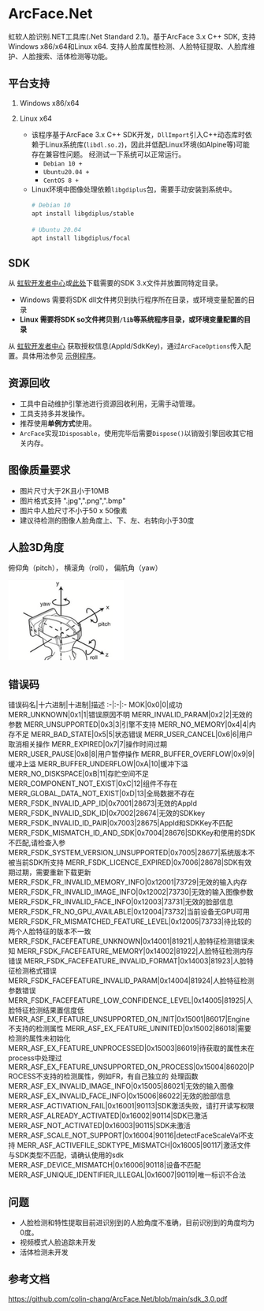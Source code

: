# ArcFace.Net
虹软人脸识别.NET工具库(.Net Standard 2.1)。基于ArcFace 3.x C++ SDK, 支持Windows x86/x64和Linux x64. 支持人脸库属性检测、人脸特征提取、人脸库维护、人脸搜索、活体检测等功能。

## 平台支持
1. Windows x86/x64
2. Linux x64

    * 该程序基于ArcFace 3.x C++ SDK开发，`DllImport`引入C++动态库时依赖于Linux系统库(`libdl.so.2`)，因此并低配Linux环境(如Alpine等)可能存在兼容性问题。
    经测试一下系统可以正常运行。
        * `Debian 10 +`
        * `Ubuntu20.04 +`
        * `CentOS 8 +`
    * Linux环境中图像处理依赖`libgdiplus`包，需要手动安装到系统中。
        ```bash
        # Debian 10
        apt install libgdiplus/stable
        
        # Ubuntu 20.04
        apt install libgdiplus/focal
        ```
## SDK
从 [虹软开发者中心](https://ai.arcsoft.com.cn/ucenter/resource/build/index.html#/application)或[此处](https://github.com/colin-chang/ArcFace.Net/tree/main/ColinChang.ArcFace/Sdks)下载需要的SDK 3.x文件并放置同特定目录。
* Windows 需要将SDK dll文件拷贝到执行程序所在目录，或环境变量配置的目录
* **Linux 需要将SDK so文件拷贝到`/lib`等系统程序目录，或环境变量配置的目录**

从 [虹软开发者中心](https://ai.arcsoft.com.cn/ucenter/resource/build/index.html#/application) 获取授权信息(AppId/SdkKey)，通过`ArcFaceOptions`传入配置。具体用法参见 [示例程序](https://github.com/colin-chang/ArcFace.Net/tree/main/ColinChang.ArcFace.Sample)。

## 资源回收
* 工具中自动维护引擎池进行资源回收利用，无需手动管理。
* 工具支持多并发操作。
* 推荐使用**单例方式**使用。
* `ArcFace`实现`IDisposable`，使用完毕后需要`Dispose()`以销毁引擎回收其它相关内存。

## 图像质量要求
* 图片尺寸大于2K且小于10MB
* 图片格式支持 ".jpg",".png",".bmp"
* 图片中人脸尺寸不小于50 x 50像素
* 建议待检测的图像人脸角度上、下、左、右转向小于30度

## 人脸3D角度 
俯仰角（pitch）， 横滚角（roll）， 偏航角（yaw）

![](3DAngle.png)

## 错误码
错误码名|十六进制|十进制|描述
:-|:-|:-
MOK|0x0|0|成功
MERR_UNKNOWN|0x1|1|错误原因不明
MERR_INVALID_PARAM|0x2|2|无效的参数
MERR_UNSUPPORTED|0x3|3|引擎不支持
MERR_NO_MEMORY|0x4|4|内存不足
MERR_BAD_STATE|0x5|5|状态错误
MERR_USER_CANCEL|0x6|6|用户取消相关操作
MERR_EXPIRED|0x7|7|操作时间过期
MERR_USER_PAUSE|0x8|8|用户暂停操作
MERR_BUFFER_OVERFLOW|0x9|9|缓冲上溢
MERR_BUFFER_UNDERFLOW|0xA|10|缓冲下溢
MERR_NO_DISKSPACE|0xB|11|存贮空间不足
MERR_COMPONENT_NOT_EXIST|0xC|12|组件不存在
MERR_GLOBAL_DATA_NOT_EXIST|0xD|13|全局数据不存在
MERR_FSDK_INVALID_APP_ID|0x7001|28673|无效的AppId
MERR_FSDK_INVALID_SDK_ID|0x7002|28674|无效的SDKkey
MERR_FSDK_INVALID_ID_PAIR|0x7003|28675|AppId和SDKKey不匹配
MERR_FSDK_MISMATCH_ID_AND_SDK|0x7004|28676|SDKKey和使用的SDK不匹配,请检查入参
MERR_FSDK_SYSTEM_VERSION_UNSUPPORTED|0x7005|28677|系统版本不被当前SDK所支持
MERR_FSDK_LICENCE_EXPIRED|0x7006|28678|SDK有效期过期，需要重新下载更新
MERR_FSDK_FR_INVALID_MEMORY_INFO|0x12001|73729|无效的输入内存
MERR_FSDK_FR_INVALID_IMAGE_INFO|0x12002|73730|无效的输入图像参数
MERR_FSDK_FR_INVALID_FACE_INFO|0x12003|73731|无效的脸部信息
MERR_FSDK_FR_NO_GPU_AVAILABLE|0x12004|73732|当前设备无GPU可用
MERR_FSDK_FR_MISMATCHED_FEATURE_LEVEL|0x12005|73733|待比较的两个人脸特征的版本不一致
MERR_FSDK_FACEFEATURE_UNKNOWN|0x14001|81921|人脸特征检测错误未知
MERR_FSDK_FACEFEATURE_MEMORY|0x14002|81922|人脸特征检测内存错误
MERR_FSDK_FACEFEATURE_INVALID_FORMAT|0x14003|81923|人脸特征检测格式错误
MERR_FSDK_FACEFEATURE_INVALID_PARAM|0x14004|81924|人脸特征检测参数错误
MERR_FSDK_FACEFEATURE_LOW_CONFIDENCE_LEVEL|0x14005|81925|人脸特征检测结果置信度低
MERR_ASF_EX_FEATURE_UNSUPPORTED_ON_INIT|0x15001|86017|Engine不支持的检测属性
MERR_ASF_EX_FEATURE_UNINITED|0x15002|86018|需要检测的属性未初始化
MERR_ASF_EX_FEATURE_UNPROCESSED|0x15003|86019|待获取的属性未在process中处理过
MERR_ASF_EX_FEATURE_UNSUPPORTED_ON_PROCESS|0x15004|86020|PROCESS不支持的检测属性，例如FR，有自己独立的 处理函数
MERR_ASF_EX_INVALID_IMAGE_INFO|0x15005|86021|无效的输入图像
MERR_ASF_EX_INVALID_FACE_INFO|0x15006|86022|无效的脸部信息
MERR_ASF_ACTIVATION_FAIL|0x16001|90113|SDK激活失败，请打开读写权限
MERR_ASF_ALREADY_ACTIVATED|0x16002|90114|SDK已激活
MERR_ASF_NOT_ACTIVATED|0x16003|90115|SDK未激活
MERR_ASF_SCALE_NOT_SUPPORT|0x16004|90116|detectFaceScaleVal不支持
MERR_ASF_ACTIVEFILE_SDKTYPE_MISMATCH|0x16005|90117|激活文件与SDK类型不匹配，请确认使用的sdk
MERR_ASF_DEVICE_MISMATCH|0x16006|90118|设备不匹配
MERR_ASF_UNIQUE_IDENTIFIER_ILLEGAL|0x16007|90119|唯一标识不合法

## 问题
* 人脸检测和特性提取目前进识别到的人脸角度不准确，目前识别到的角度均为0度。
* 视频模式人脸追踪未开发
* 活体检测未开发

## 参考文档
https://github.com/colin-chang/ArcFace.Net/blob/main/sdk_3.0.pdf